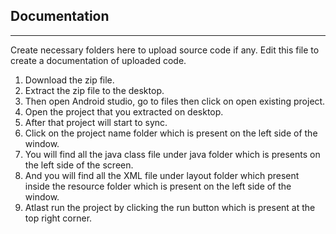 ## Documentation
-------------------------
Create necessary folders here to upload source code if any. Edit this file to create a documentation of uploaded code.

1. Download the zip file.
2. Extract the zip file to the desktop.
3. Then open Android studio, go to files then click on open existing project.
4. Open the project that you extracted on desktop.
5. After that project will start to sync.
6. Click on the project name folder which is present on the left side of the window.
7. You will find all the java class file under java folder which is presents on the left side of the screen.
8. And you will find all the XML file under layout folder which present inside the resource folder which is present on the left side of the window.
9. Atlast run the project by clicking the run button which is present at the top right corner.
